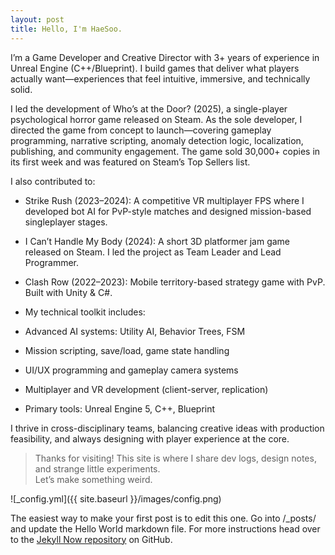 ```yaml
---
layout: post
title: Hello, I'm HaeSoo.
---
```


I’m a Game Developer and Creative Director with 3+ years of experience in Unreal Engine (C++/Blueprint). I build games that deliver what players actually want—experiences that feel intuitive, immersive, and technically solid.

I led the development of Who’s at the Door? (2025), a single-player psychological horror game released on Steam. As the sole developer, I directed the game from concept to launch—covering gameplay programming, narrative scripting, anomaly detection logic, localization, publishing, and community engagement. The game sold 30,000+ copies in its first week and was featured on Steam’s Top Sellers list.

I also contributed to:
- Strike Rush (2023–2024): A competitive VR multiplayer FPS where I developed bot AI for PvP-style matches and designed mission-based singleplayer stages.
- I Can’t Handle My Body (2024): A short 3D platformer jam game released on Steam. I led the project as Team Leader and Lead Programmer.
- Clash Row (2022–2023): Mobile territory-based strategy game with PvP. Built with Unity & C#.

- My technical toolkit includes:
- Advanced AI systems: Utility AI, Behavior Trees, FSM
- Mission scripting, save/load, game state handling
- UI/UX programming and gameplay camera systems
- Multiplayer and VR development (client-server, replication)
- Primary tools: Unreal Engine 5, C++, Blueprint

I thrive in cross-disciplinary teams, balancing creative ideas with production feasibility, and always designing with player experience at the core.

> Thanks for visiting! This site is where I share dev logs, design notes, and strange little experiments.  
> Let’s make something weird. 


![_config.yml]({{ site.baseurl }}/images/config.png)

The easiest way to make your first post is to edit this one. Go into /_posts/ and update the Hello World markdown file. For more instructions head over to the [Jekyll Now repository](https://github.com/barryclark/jekyll-now) on GitHub.
